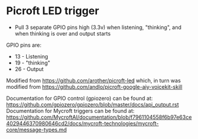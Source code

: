 # Picroft LED trigger

* Pull 3 separate GPIO pins high (3.3v) when listening, "thinking", and when thinking is over and output starts

GPIO pins are:
* 13 - Listening
* 19 - "thinking"
* 26 - Output


Modified from https://github.com/arother/picroft-led which, in turn was modified from https://github.com/andlo/picroft-google-aiy-voicekit-skill

Documentation for GPIO control (gpiozero) can be found at: https://github.com/gpiozero/gpiozero/blob/master/docs/api_output.rst
Documentation for Mycroft triggers can be found at: https://github.com/MycroftAI/documentation/blob/f7961104558f6b97e63ce4029446370980646cd2/docs/mycroft-technologies/mycroft-core/message-types.md
